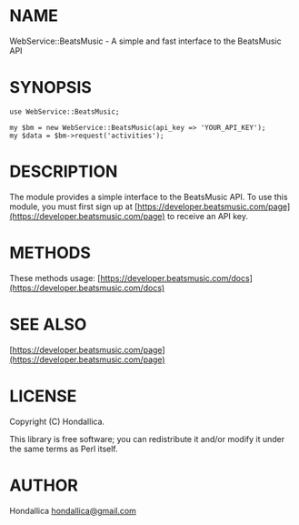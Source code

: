 # NAME

WebService::BeatsMusic - A simple and fast interface to the BeatsMusic API

# SYNOPSIS

    use WebService::BeatsMusic;

    my $bm = new WebService::BeatsMusic(api_key => 'YOUR_API_KEY');
    my $data = $bm->request('activities');

# DESCRIPTION

The module provides a simple interface to the BeatsMusic API. To use this module, you must first sign up at [https://developer.beatsmusic.com/page](https://developer.beatsmusic.com/page) to receive an API key.

# METHODS

These methods usage: [https://developer.beatsmusic.com/docs](https://developer.beatsmusic.com/docs)

# SEE ALSO

[https://developer.beatsmusic.com/page](https://developer.beatsmusic.com/page)

# LICENSE

Copyright (C) Hondallica.

This library is free software; you can redistribute it and/or modify
it under the same terms as Perl itself.

# AUTHOR

Hondallica <hondallica@gmail.com>
